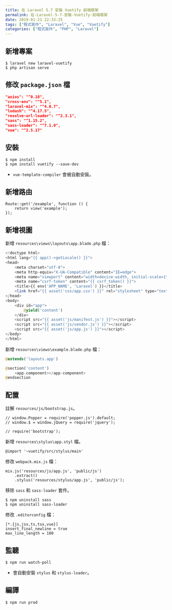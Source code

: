 ```yaml
---
title: 在 Laravel 5.7 安裝 Vuetify 前端框架
permalink: 在-Laravel-5-7-安裝-Vuetify-前端框架
date: 2019-01-21 22:33:25
tags: ["程式寫作", "Laravel", "Vue", "Vuetify"]
categories: ["程式寫作", "PHP", "Laravel"]
---
```


## 新增專案
```
$ laravel new laravel-vuetify
$ php artisan serve
```

## 修改 `package.json` 檔
```JSON
"axios": "^0.18",
"cross-env": "^5.1",
"laravel-mix": "^4.0.7",
"lodash": "^4.17.5",
"resolve-url-loader": "^2.3.1",
"sass": "^1.15.2",
"sass-loader": "^7.1.0",
"vue": "^2.5.17"
```

## 安裝
```
$ npm install
$ npm install vuetify --save-dev
```
- `vue-template-compiler` 會被自動安裝。

## 新增路由
```
Route::get('/example', function () {
    return view('example');
});
```

## 新增視圖
新增 `resources\views\layouts\app.blade.php` 檔：
```PHP
<!doctype html>
<html lang="{{ app()->getLocale() }}">
<head>
    <meta charset="utf-8">
    <meta http-equiv="X-UA-Compatible" content="IE=edge">
    <meta name="viewport" content="width=device-width, initial-scale=1">
    <meta name="csrf-token" content="{{ csrf_token() }}">
    <title>{{ env('APP_NAME', 'Laravel') }}</title>
    <link href="{{ asset('css/app.css') }}" rel="stylesheet" type="text/css">
</head>
<body>
    <div id="app">
        @yield('content')
    </div>
    <script src="{{ asset('js/manifest.js') }}"></script>
    <script src="{{ asset('js/vendor.js') }}"></script>
    <script src="{{ asset('js/app.js') }}"></script>
</body>
</html>
```

新增 `resources\views\example.blade.php` 檔：
```PHP
@extends('layouts.app')

@section('content')
    <app-component></app-component>
@endsection
```

## 配置

註解 `resources/js/bootstrap.js`。
```JS
// window.Popper = require('popper.js').default;
// window.$ = window.jQuery = require('jquery');

// require('bootstrap');
```

新增 `resources\stylus\app.styl` 檔。
```JS
@import '~vuetify/src/stylus/main'
```

修改 `webpack.mix.js` 檔：
```JS
mix.js('resources/js/app.js', 'public/js')
    .extract()
    .stylus('resources/stylus/app.js', 'public/js');
```

移除 `sass` 和 `sass-loader` 套件。
```
$ npm uninstall sass
$ npm uninstall sass-loader
```

修改 `.editorconfig` 檔：
```
[*.{js,jsx,ts,tsx,vue}]
insert_final_newline = true
max_line_length = 100
```

## 監聽
```
$ npm run watch-poll
```
- 會自動安裝 `stylus` 和 `stylus-loader`。

## 編譯
```
$ npm run prod
```